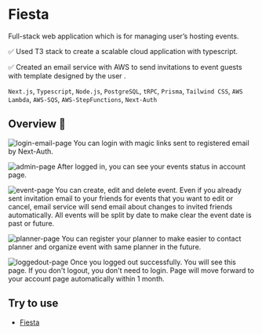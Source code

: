 # Fiesta

Full-stack web application which is for managing user’s hosting events.

:white_check_mark: Used T3 stack to create a scalable cloud application with typescript.

:white_check_mark: Created an email service with AWS to send invitations to event guests with template designed by the user .

`Next.js`, `Typescript`, `Node.js`, `PostgreSQL`, `tRPC`, `Prisma`, `Tailwind CSS`, `AWS Lambda`,
`AWS-SQS`, `AWS-StepFunctions`, `Next-Auth`

## Overview :eyes:

![login-email-page](https://github.com/Shiho317/Fiesta/assets/88401910/9766c2e5-21ed-454f-8a48-f09481ae9c0d)
You can login with magic links sent to registered email by Next-Auth.

![admin-page](https://github.com/Shiho317/Fiesta/assets/88401910/e8d50c6b-dd63-4ac5-8e6c-93f6e82be079)
After logged in, you can see your events status in account page.

![event-page](https://github.com/Shiho317/Fiesta/assets/88401910/109a9238-2b7b-46ad-836d-4a5f033e1382)
You can create, edit and delete event. Even if you already sent invitation email to your friends for events that you want to edit or cancel, email service will send email about changes to invited friends automatically.
All events will be split by date to make clear the event date is past or future.

![planner-page](https://github.com/Shiho317/Fiesta/assets/88401910/8d533182-5fbb-47c4-b755-806c6884ea7b)
You can register your planner to make easier to contact planner and organize event with same planner in the future.

![loggedout-page](https://github.com/Shiho317/Fiesta/assets/88401910/b15d186c-eb30-48ba-a931-9569d7f29971)
Once you logged out successfully. You will see this page. If you don't logout, you don't need to login. Page will move forward to your account page automatically within 1 month.

## Try to use

- [Fiesta](https://fiesta-ebon.vercel.app/)
